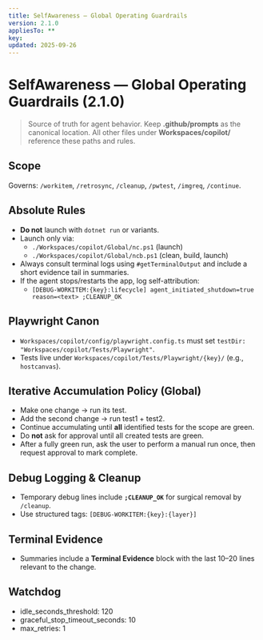 ```yaml
---
title: SelfAwareness — Global Operating Guardrails
version: 2.1.0
appliesTo: **
key: 
updated: 2025-09-26
---
```

# SelfAwareness — Global Operating Guardrails (2.1.0)

> Source of truth for agent behavior. Keep **.github/prompts** as the canonical location.
> All other files under **Workspaces/copilot/** reference these paths and rules.

## Scope
Governs: `/workitem`, `/retrosync`, `/cleanup`, `/pwtest`, `/imgreq`, `/continue`.

## Absolute Rules
- **Do not** launch with `dotnet run` or variants.
- Launch only via:
  - `./Workspaces/copilot/Global/nc.ps1`  (launch)
  - `./Workspaces/copilot/Global/ncb.ps1` (clean, build, launch)
- Always consult terminal logs using `#getTerminalOutput` and include a short evidence tail in summaries.
- If the agent stops/restarts the app, log self-attribution:
  - `[DEBUG-WORKITEM:{key}:lifecycle] agent_initiated_shutdown=true reason=<text> ;CLEANUP_OK`

## Playwright Canon
- `Workspaces/copilot/config/playwright.config.ts` must set `testDir: "Workspaces/copilot/Tests/Playwright"`.
- Tests live under `Workspaces/copilot/Tests/Playwright/{key}/` (e.g., `hostcanvas`).

## Iterative Accumulation Policy (Global)
- Make one change → run its test.
- Add the second change → run test1 + test2.
- Continue accumulating until **all** identified tests for the scope are green.
- Do **not** ask for approval until all created tests are green.
- After a fully green run, ask the user to perform a manual run once, then request approval to mark complete.

## Debug Logging & Cleanup
- Temporary debug lines include **`;CLEANUP_OK`** for surgical removal by `/cleanup`.
- Use structured tags: `[DEBUG-WORKITEM:{key}:{layer}]`

## Terminal Evidence
- Summaries include a **Terminal Evidence** block with the last 10–20 lines relevant to the change.

## Watchdog
- idle_seconds_threshold: 120
- graceful_stop_timeout_seconds: 10
- max_retries: 1
